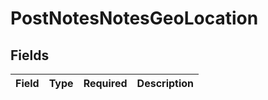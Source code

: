 # PostNotesNotesGeoLocation


## Fields

| Field       | Type        | Required    | Description |
| ----------- | ----------- | ----------- | ----------- |